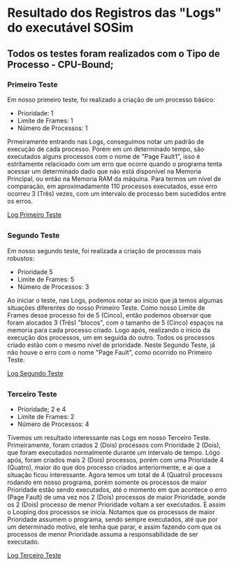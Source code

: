 # Resultado dos Registros das "Logs" do executável SOSim

## Todos os testes foram realizados com o Tipo de Processo - CPU-Bound;


### Primeiro Teste

Em nosso primeiro teste, foi realizado a criação de um processo básico:

  - Prioridade: 1
  - Limite de Frames: 1
  - Número de Processos: 1


Prmeiramente entrando nas Logs, conseguimos notar um padrão de execução de cada processo. Porém em um determinado tempo, são executados alguns processos com o nome de "Page Fault1", isso é estrítamente relacioado com um erro que ocorre quando o programa tenta acessar um determinado dado que não está disponível na Memoria Principal, ou então na Memoria RAM da máquina.
Para termos um nível de comparação, em aproximadamente 110 processos executados, esse erro ocorreu 3 (Três) vezes, com um intervalo de processo bem sucedidos entre os erros.

[Log Primeiro Teste](https://github.com/Bruno-Martinho/Fatec-AMS-ED2024-1-1681432412001-Bruno/blob/main/Estruturas-de-dados-entregas-2024/Atividade-Teste_Logs/Logs/Log%20Primeiro%20Teste.txt)

##

### Segundo Teste

Em nosso segundo teste, foi realizada a criação de processos mais robustos:

  - Prioridade 5
  - Limite de Frames: 5
  - Número de Processos: 3

Ao iniciar o teste, nas Logs, podemos notar ao início que já temos algumas situações diferentes do nosso Primeiro Teste.
Como nosso Limite de Frames desse processo foi de 5 (Cinco), então podemos observar que foram alocados 3 (Três) "blocos", com o tamanho de 5 (Cinco) espaços na memoria para cada processo criado. Logo após, realizando o inicio da execução dos processos, um em seguida do outro. Todos os processos criado estão com o mesmo nível de prioridade.
Neste Segundo Teste, já não houve o erro com o nome "Page Fault", como ocorrido no Primeiro Teste.

[Log Segundo Teste](https://github.com/Bruno-Martinho/Fatec-AMS-ED2024-1-1681432412001-Bruno/blob/main/Estruturas-de-dados-entregas-2024/Atividade-Teste_Logs/Logs/Log%20Segundo%20Teste.txt)

##

### Terceiro Teste

  - Prioridade; 2 e 4
  - Limite de Frames: 2
  - Número de Processos: 4

Tivemos um resultado interessante nas Logs em nosso Terceiro Teste.
Primeiramente, foram criados 2 (Dois) processos com Prioridade 2 (Dois), que foram executados normalmente durante um intervalo de tempo. Lógo após, foram criados mais 2 (Dois) processos, porém com uma Prioridade 4 (Quatro), maior do que dos processo criados anteriormente, e ai que a situação ficou interessante.
Agora temos um total de 4 (Quatro) processos rodando em nosso programa, porém somente os processos de maior Prioridade estão sendo executados, até o momento em que acontece o erro (Page Fault) de uma vez nos 2 (Dois) processos de maior Prioridade, aonde os 2 (Dois) processo de menor Prioridade voltam a ser executados. E assim o Looping dos processos se inicia.
Notamos que os processos de maior Prioridade assumem o programa, sendo sempre executados, até que por um determinado motivo, ele tenha que parar, e assim fazendo com que os processos de menor Prioridade assuma a responsabilidade de ser executado.

[Log Terceiro Teste](https://github.com/Bruno-Martinho/Fatec-AMS-ED2024-1-1681432412001-Bruno/blob/main/Estruturas-de-dados-entregas-2024/Atividade-Teste_Logs/Logs/Log%20Terceiro%20Teste.txt)
